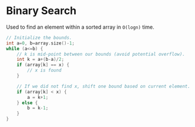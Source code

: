 # Binary Search

Used to find an element within a sorted array in `O(logn)` time.

```c++
// Initialize the bounds.
int a=0, b=array.size()-1;
while (a<=b) {
    // k is mid-point between our bounds (avoid potential overflow).
    int k = a+(b-a)/2;
    if (array[k] == x) {
        // x is found
    }

    // If we did not find x, shift one bound based on current element.
    if (array[k] < x) {
        a = k+1;
    } else {
        b = k-1;
    }
}
```
